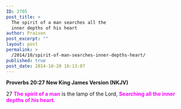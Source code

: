 ```yaml
---
ID: 2705
post_title: >
  The spirit of a man searches all the
  inner depths of his heart
author: Praison
post_excerpt: ""
layout: post
permalink: >
  /2014/10/spirit-of-man-searches-inner-depths-heart/
published: true
post_date: 2014-10-20 16:13:07
---
```

<strong>Proverbs 20:27</strong>
<strong> New King James Version (NKJV)</strong>

27 <span style="color: #ff00ff;"><strong>The spirit of a man</strong></span> is the lamp of the Lord,
<span style="color: #ff00ff;"><strong>Searching all the inner depths of his heart.</strong></span>